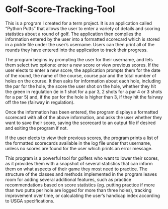 # Golf-Score-Tracking-Tool

This is a program I created for a term project. It is an application called “Python Putts” that allows the user to enter a variety of details and scoring statistics about a round of golf. The application then compiles the information entered by the user into a formatted scorecard which is stored in a pickle file under the user’s username. Users can then print all of the rounds they have entered into the application to track their progress.

The program begins by prompting the user for their username, and lets them select two options: enter a new score or view previous scores.
If the user elects to enter a new score, the application prompts them for the date of the round, the name of the course, course par and the total number of holes on the course. It then asks for information about each hole, including the par for the hole, the score the user shot on the hole, whether they hit the green in regulation (ie in 1 shot for a par 3, 2 shots for a par 4 or 3 shots for a par 5) and, if the par for the hole is higher than 3, if they hit the fairway off the tee (fairway in regulation).

Once the information has been entered, the program displays a formatted scorecard with all of the above information, and asks the user whether they want to save their score, saving the scorecard to an output file if desired and exiting the program if not. 

If the user elects to view their previous scores, the program prints a list of the formatted scorecards available in the log file under that username, unless no scores are found for the user which prints an error message.

This program is a powerful tool for golfers who want to lower their scores, as it provides them with a snapshot of several statistics that can inform them on what aspects of their game they most need to practice. The structure of the classes and methods implemented in the program leaves room for adding several additional features, such as practice recommendations based on score statistics (eg. putting practice if more than two putts per hole are logged for more than three holes), tracking improvement over time, or calculating the user’s handicap index according to USGA specifications.
